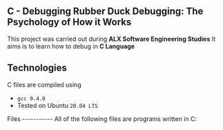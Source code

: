 C - Debugging Rubber Duck Debugging: The Psychology of How it Works
  -----------------
This project was carried out during **ALX Software Engineering Studies** It aims is to learn how to debug in **C Language**

Technologies
   --------------
C files are compiled using 
 - `gcc 9.4.0` 
 - Tested on Ubuntu `20.04 LTS`

Files
    -----------
All of the following files are programs written in C:


